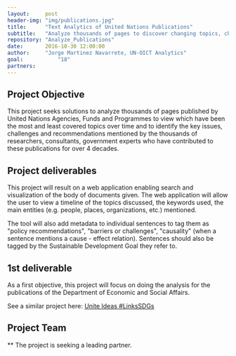 ```yaml
---
layout:     post
header-img: "img/publications.jpg"
title:      "Text Analytics of United Nations Publications"
subtitle:   "Analyze thousands of pages to discover changing topics, challenges, and policy recommendations in more than four decades of United Nations research."
repository: "Analyze_Publications"
date:       2016-10-30 12:00:00
author:     "Jorge Martinez Navarrete, UN-OICT Analytics"
goal:		    "18"
partners:   
---
```

Project Objective
--------------

This project seeks solutions to analyze thousands of pages published by United Nations Agencies, Funds and Programmes to view which have been the most and least covered topics over time and to identify the key issues, challenges and recommendations mentioned by the thousands of researchers, consultants, government experts who have contributed to these publications for over 4 decades.

Project deliverables
------------

This project will result on a web application enabling search and visualization of the body of documents given. The web application will allow the user to view a timeline of the topics discussed, the keywords used, the main entities (e.g. people, places, organizations, etc.) mentioned.

The tool will also add metadata to individual sentences to tag them as "policy recommendations", "barriers or challenges", "causality" (when a sentence mentions a cause - effect relation). Sentences should also be tagged by the Sustainable Development Goal they refer to.

1st deliverable
---------------
As a first objective, this project will focus on doing the analysis for the publications of the Department of Economic and Social Affairs.

See a similar project here:
[Unite Ideas #LinksSDGs](https://unite.un.org/ideas/content/linkssdgs-natural-language-processing-and-data-visualization-challenge)


Project Team
------------


** The project is seeking a leading partner.

